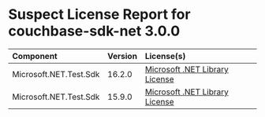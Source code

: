 
Suspect License Report for couchbase-sdk-net 3.0.0
==================================================

|Component|Version|License(s)|
| :--- | :--- | :--- |
|Microsoft.NET.Test.Sdk|16.2.0|[Microsoft .NET Library License](../../license-data/007bcc32-a710-447e-83f0-e5554564187e.txt)|
|Microsoft.NET.Test.Sdk|15.9.0|[Microsoft .NET Library License](../../license-data/007bcc32-a710-447e-83f0-e5554564187e.txt)|
